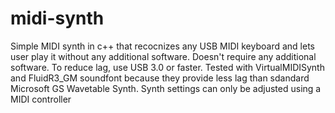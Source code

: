 # midi-synth
Simple MIDI synth in c++ that recocnizes any USB MIDI keyboard and lets user play it without any additional software. Doesn't require any additional software. To reduce lag, use USB 3.0 or faster.
Tested with VirtualMIDISynth and FluidR3_GM soundfont because they provide less lag than sdandard Microsoft GS Wavetable Synth. Synth settings can only be adjusted using a MIDI controller
